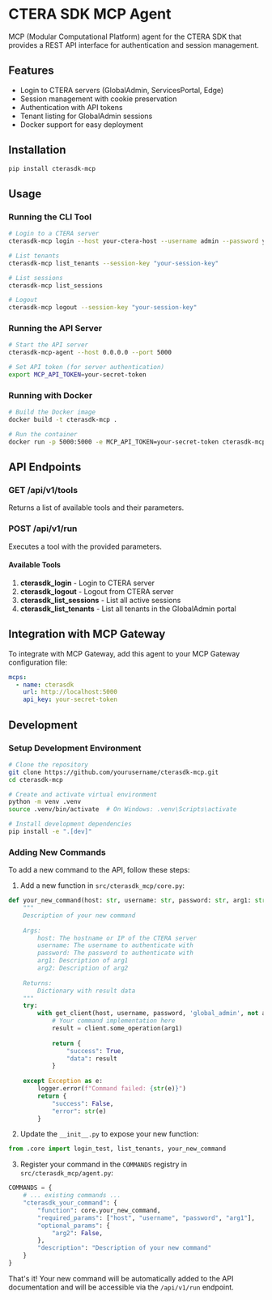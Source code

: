 # CTERA SDK MCP Agent

MCP (Modular Computational Platform) agent for the CTERA SDK that provides a REST API interface for authentication and session management.

## Features

- Login to CTERA servers (GlobalAdmin, ServicesPortal, Edge)
- Session management with cookie preservation
- Authentication with API tokens
- Tenant listing for GlobalAdmin sessions
- Docker support for easy deployment

## Installation

```bash
pip install cterasdk-mcp
```

## Usage

### Running the CLI Tool

```bash
# Login to a CTERA server
cterasdk-mcp login --host your-ctera-host --username admin --password yourpassword

# List tenants
cterasdk-mcp list_tenants --session-key "your-session-key"

# List sessions
cterasdk-mcp list_sessions

# Logout
cterasdk-mcp logout --session-key "your-session-key"
```

### Running the API Server

```bash
# Start the API server
cterasdk-mcp-agent --host 0.0.0.0 --port 5000

# Set API token (for server authentication)
export MCP_API_TOKEN=your-secret-token
```

### Running with Docker

```bash
# Build the Docker image
docker build -t cterasdk-mcp .

# Run the container
docker run -p 5000:5000 -e MCP_API_TOKEN=your-secret-token cterasdk-mcp
```

## API Endpoints

### GET /api/v1/tools

Returns a list of available tools and their parameters.

### POST /api/v1/run

Executes a tool with the provided parameters.

#### Available Tools

1. **cterasdk_login** - Login to CTERA server
2. **cterasdk_logout** - Logout from CTERA server
3. **cterasdk_list_sessions** - List all active sessions
4. **cterasdk_list_tenants** - List all tenants in the GlobalAdmin portal

## Integration with MCP Gateway

To integrate with MCP Gateway, add this agent to your MCP Gateway configuration file:

```yaml
mcps:
  - name: cterasdk
    url: http://localhost:5000
    api_key: your-secret-token
```

## Development

### Setup Development Environment

```bash
# Clone the repository
git clone https://github.com/yourusername/cterasdk-mcp.git
cd cterasdk-mcp

# Create and activate virtual environment
python -m venv .venv
source .venv/bin/activate  # On Windows: .venv\Scripts\activate

# Install development dependencies
pip install -e ".[dev]"
```

### Adding New Commands

To add a new command to the API, follow these steps:

1. Add a new function in `src/cterasdk_mcp/core.py`:

```python
def your_new_command(host: str, username: str, password: str, arg1: str, arg2: bool = False) -> Dict[str, Any]:
    """
    Description of your new command
    
    Args:
        host: The hostname or IP of the CTERA server
        username: The username to authenticate with
        password: The password to authenticate with
        arg1: Description of arg1
        arg2: Description of arg2
        
    Returns:
        Dictionary with result data
    """
    try:
        with get_client(host, username, password, 'global_admin', not arg2) as client:
            # Your command implementation here
            result = client.some_operation(arg1)
            
            return {
                "success": True,
                "data": result
            }
    
    except Exception as e:
        logger.error(f"Command failed: {str(e)}")
        return {
            "success": False,
            "error": str(e)
        }
```

2. Update the `__init__.py` to expose your new function:

```python
from .core import login_test, list_tenants, your_new_command
```

3. Register your command in the `COMMANDS` registry in `src/cterasdk_mcp/agent.py`:

```python
COMMANDS = {
    # ... existing commands ...
    "cterasdk_your_command": {
        "function": core.your_new_command,
        "required_params": ["host", "username", "password", "arg1"],
        "optional_params": {
            "arg2": False,
        },
        "description": "Description of your new command"
    }
}
```

That's it! Your new command will be automatically added to the API documentation and will be accessible via the `/api/v1/run` endpoint. 